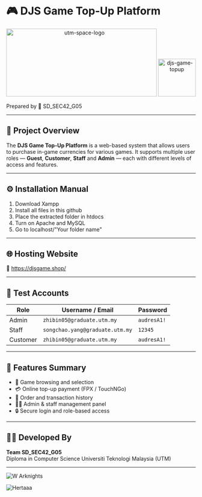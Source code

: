 # 🎮 DJS Game Top-Up Platform  

<p align="center">
  <img height="180" width="400" alt="utm-space-logo" src="https://github.com/user-attachments/assets/35a472ee-6a67-4dc5-9ce6-4d0d3f578dac" />
  <img height="100" width="100" alt="djs-game-topup" src="https://github.com/user-attachments/assets/f37ea758-6a49-4db4-aa4f-06a09ad9941a" />
</p>

Prepared by **👥** SD_SEC42_G05  

---

## 📘 Project Overview  
The **DJS Game Top-Up Platform** is a web-based system that allows users to purchase in-game currencies for various games. It supports multiple user roles — **Guest**, **Customer**, **Staff** and **Admin** — each with different levels of access and features.  

---

## ⚙️ Installation Manual  
1. Download Xampp
2. Install all files in this github
3. Place the extracted folder in htdocs
4. Turn on Apache and MySQL
5. Go to localhost/"Your folder name"
---

## 🌐 Hosting Website  
🔗 https://djsgame.shop/

---

## 🔐 Test Accounts  

| Role     | Username / Email                  | Password     |
|----------|-----------------------------------|--------------|
| Admin    | `zhibin05@graduate.utm.my`        | `audresA1!`  |
| Staff    | `songchao.yang@graduate.utm.my`   |   `12345`    |
| Customer |    `zhibin05@graduate.utm.my`     | `audresA1!`  |

---

## 🧩 Features Summary  
- 🔸 Game browsing and selection  
- 💳 Online top-up payment (FPX / TouchNGo)  
- 📜 Order and transaction history  
- 🧑‍💼 Admin & staff management panel  
- 🔒 Secure login and role-based access  

---

## 🧑‍💻 Developed By  
**Team SD_SEC42_G05**  
Diploma in Computer Science
Universiti Teknologi Malaysia (UTM)  

---


![W Arknights](https://media1.tenor.com/m/E4ReoaN2CLYAAAAd/w-arknights-arknights.gif)
















![Hertaaa](https://tenor.com/uec8LNfGXI8.gif)



